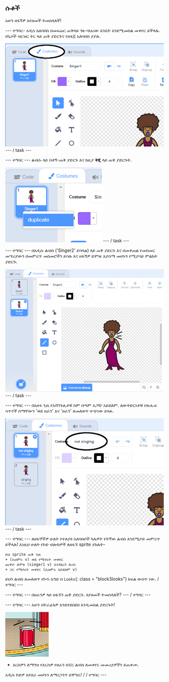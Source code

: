 ## ሱቆች

አሁን ዘፋኝዎ እየዘመች ትመስላለች!

\--- ተግባር- አዲስ አለባበስ በመፍጠር ጠቅላይ ገጸ-ባህሪው እንዴት እንደሚመስል መቀየር ይችላሉ. የኪሶች ዝርዝር ትር ላይ ጠቅ ያድርጉና የዘፋኟ አለባበስ ያያሉ.

![ቅጽበታዊ ገጽ እይታ](images/band-singer-costume-annotated.png) \--- / task \---

\--- ተግባር \--- ልብሱ ላይ በቀኝ-ጠቅ ያድርጉ እና ከዚያ **ቅጂ** ላይ ጠቅ ያድርጉት.

![ቅጽበታዊ ገጽ እይታ](images/band-singer-duplicate.png) \--- / task \---

\--- ተግባር \--- በአዲሱ ልብስ ('Singer2' ይባላል) ላይ ጠቅ ያድርጉ እና በመቀጠል የመስመር መሣሪያውን በመምረጥ መስመሮችን ይሳሉ እና ዘፋኝዎ ድምጽ እያሰማ መሆኑን የሚያሳይ ምልክት ያድርጉ.

![ቅጽበታዊ ገጽ እይታ](images/band-singer-click.png) \--- / task \---

\--- ተግባር \--- በአሁኑ ጊዜ የአሻንጉሊቶቹ ስም በጣም አጋዥ አይደለም. ለውትድርነቶቹ የጽሑፍ ሳጥኖች ስማቸውን 'ወደ ዘፈን' እና 'ዘፈን' ለመለወጥ ተጭነው ይጻፉ.

![ቅጽበታዊ ገጽ እይታ](images/band-singer-name-annotated.png) \--- / task \---

\--- ተግባር \--- ለዘፋኞችዎ ሁለት የተለያዩ አለባበሶች ካሉዎት የትኛው ልብስ እንደሚታይ መምረጥ ይችላሉ! እነዚህ ሁለት የኮድ ብሎክዎች ለዘፋኙ sprite ያክሉት-

```blocks3
ይህ sprite ጠቅ ጊዜ
+ (ሲዘምሩ v) ወደ የሚኖሩት መቀየር
ጨዋታ ድምፅ (singer1 v) እንዳደረገ ድረስ
+ ጋር የሚኖሩት መቀየር (ሲዘምሩ አይደለም v)
```

ይህን ልብስ ለመለወጥ የኮዱ አግድ በ `Looks`{: class = "block3looks"} ክፍል ውስጥ ነው. / ተግባር \---

\--- ተግባር \--- በዘፈንዎ ላይ ዘፋኙን ጠቅ ያድርጉ. እየዘመች ትመስላለች? \--- / ተግባር \---

\--- ተግባር \--- አሁን በትራፊክዎ እንደተደበደበ እንዲመስል ያድርጉት!

![ቅጽበታዊ ገጽ እይታ](images/band-drum-final.png)

- እርስዎን ለማገዝ የእርስዎ የዘፈን ስፔር ልብስ ለመቀየር መመሪያዎችን ይጠቀሙ.

አዲሱ ኮድዎ እየሰራ መሆኑን ለማረጋገጥ ይሞክሩ! / / ተግባር \---